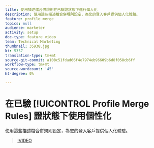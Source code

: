 ```yaml
---
title: 使用描述檔合併規則在已驗證狀態下進行個人化
description: 使用這些描述檔合併規則設定，為您的登入客戶提供個人化體驗。
feature: profile merge
topics: null
audience: marketer
activity: setup
doc-type: feature video
team: Technical Marketing
thumbnail: 35938.jpg
kt: 5357
translation-type: tm+mt
source-git-commit: a108c51fdad66f4e7974eb96609b6d8f058cb6ff
workflow-type: tm+mt
source-wordcount: '45'
ht-degree: 0%

---
```



# 在已驗 [!UICONTROL Profile Merge Rules] 證狀態下使用個性化

使用這些描述檔合併規則設定，為您的登入客戶提供個人化體驗。

>[!VIDEO](https://video.tv.adobe.com/v/35938/?quality=12&learn=on)
